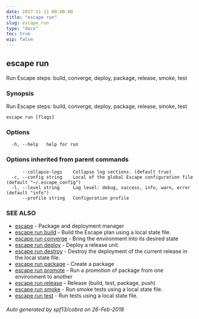 ```yaml
---
date: 2017-11-11 00:00:00
title: "escape run"
slug: escape_run
type: "docs"
toc: true
wip: false
---
```

## escape run

Run Escape steps: build, converge, deploy, package, release, smoke, test

### Synopsis


Run Escape steps: build, converge, deploy, package, release, smoke, test

```
escape run [flags]
```

### Options

```
  -h, --help   help for run
```

### Options inherited from parent commands

```
      --collapse-logs    Collapse log sections. (default true)
  -c, --config string    Local of the global Escape configuration file (default "~/.escape_config")
  -l, --level string     Log level: debug, success, info, warn, error (default "info")
      --profile string   Configuration profile
```

### SEE ALSO
* [escape](../escape/)	 - Package and deployment manager
* [escape run build](../escape_run_build/)	 - Build the Escape plan using a local state file.
* [escape run converge](../escape_run_converge/)	 - Bring the environment into its desired state
* [escape run deploy](../escape_run_deploy/)	 - Deploy a release unit.
* [escape run destroy](../escape_run_destroy/)	 - Destroy the deployment of the current release in the local state file.
* [escape run package](../escape_run_package/)	 - Create a package
* [escape run promote](../escape_run_promote/)	 - Run a promotion of package from one environment to another
* [escape run release](../escape_run_release/)	 - Release (build, test, package, push)
* [escape run smoke](../escape_run_smoke/)	 - Run smoke tests using a local state file.
* [escape run test](../escape_run_test/)	 - Run tests using a local state file.

###### Auto generated by spf13/cobra on 26-Feb-2018
